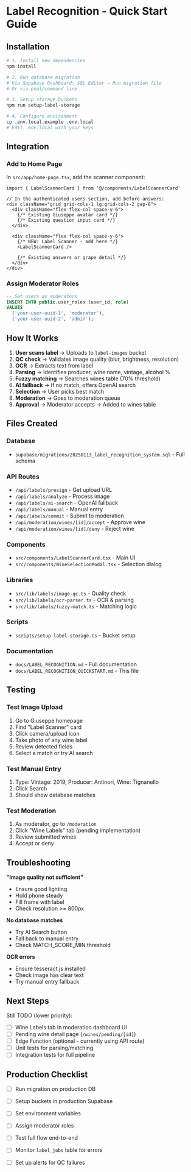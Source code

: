 # Label Recognition - Quick Start Guide

## Installation

```bash
# 1. Install new dependencies
npm install

# 2. Run database migration
# Via Supabase Dashboard: SQL Editor → Run migration file
# Or via psql/command line

# 3. Setup storage buckets
npm run setup-label-storage

# 4. Configure environment
cp .env.local.example .env.local
# Edit .env.local with your keys
```

## Integration

### Add to Home Page

In `src/app/home-page.tsx`, add the scanner component:

```tsx
import { LabelScannerCard } from '@/components/LabelScannerCard'

// In the authenticated users section, add before answers:
<div className="grid grid-cols-1 lg:grid-cols-2 gap-8">
  <div className="flex flex-col space-y-6">
    {/* Existing Giuseppe avatar card */}
    {/* Existing question input card */}
  </div>

  <div className="flex flex-col space-y-6">
    {/* NEW: Label Scanner - add here */}
    <LabelScannerCard />
    
    {/* Existing answers or grape detail */}
  </div>
</div>
```

### Assign Moderator Roles

```sql
-- Set users as moderators
INSERT INTO public.user_roles (user_id, role)
VALUES 
  ('your-user-uuid-1', 'moderator'),
  ('your-user-uuid-2', 'admin');
```

## How It Works

1. **User scans label** → Uploads to `label-images` bucket
2. **QC check** → Validates image quality (blur, brightness, resolution)
3. **OCR** → Extracts text from label
4. **Parsing** → Identifies producer, wine name, vintage, alcohol %
5. **Fuzzy matching** → Searches wines table (70% threshold)
6. **AI fallback** → If no match, offers OpenAI search
7. **Selection** → User picks best match
8. **Moderation** → Goes to moderation queue
9. **Approval** → Moderator accepts → Added to wines table

## Files Created

### Database
- `supabase/migrations/20250113_label_recognition_system.sql` - Full schema

### API Routes
- `/api/labels/presign` - Get upload URL
- `/api/labels/analyze` - Process image
- `/api/labels/ai-search` - OpenAI fallback
- `/api/labels/manual` - Manual entry
- `/api/labels/commit` - Submit to moderation
- `/api/moderation/wines/[id]/accept` - Approve wine
- `/api/moderation/wines/[id]/deny` - Reject wine

### Components
- `src/components/LabelScannerCard.tsx` - Main UI
- `src/components/WineSelectionModal.tsx` - Selection dialog

### Libraries
- `src/lib/labels/image-qc.ts` - Quality check
- `src/lib/labels/ocr-parser.ts` - OCR & parsing
- `src/lib/labels/fuzzy-match.ts` - Matching logic

### Scripts
- `scripts/setup-label-storage.ts` - Bucket setup

### Documentation
- `docs/LABEL_RECOGNITION.md` - Full documentation
- `docs/LABEL_RECOGNITION_QUICKSTART.md` - This file

## Testing

### Test Image Upload
1. Go to Giuseppe homepage
2. Find "Label Scanner" card
3. Click camera/upload icon
4. Take photo of any wine label
5. Review detected fields
6. Select a match or try AI search

### Test Manual Entry
1. Type: Vintage: 2019, Producer: Antinori, Wine: Tignanello
2. Click Search
3. Should show database matches

### Test Moderation
1. As moderator, go to `/moderation`
2. Click "Wine Labels" tab (pending implementation)
3. Review submitted wines
4. Accept or deny

## Troubleshooting

**"Image quality not sufficient"**
- Ensure good lighting
- Hold phone steady
- Fill frame with label
- Check resolution >= 800px

**No database matches**
- Try AI Search button
- Fall back to manual entry
- Check MATCH_SCORE_MIN threshold

**OCR errors**
- Ensure tesseract.js installed
- Check image has clear text
- Try manual entry fallback

## Next Steps

Still TODO (lower priority):
- [ ] Wine Labels tab in moderation dashboard UI
- [ ] Pending wine detail page (`/wines/pending/[id]`)
- [ ] Edge Function (optional - currently using API route)
- [ ] Unit tests for parsing/matching
- [ ] Integration tests for full pipeline

## Production Checklist

- [ ] Run migration on production DB
- [ ] Setup buckets in production Supabase
- [ ] Set environment variables
- [ ] Assign moderator roles
- [ ] Test full flow end-to-end
- [ ] Monitor `label_jobs` table for errors
- [ ] Set up alerts for QC failures

